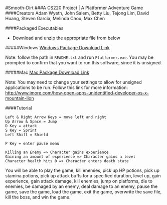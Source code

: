 #Smooth-Dirt
###A CS220 Project | A Platformer Adventure Game
####Creators
Adam Wyeth, John Salem, Betty Liu, Tejong Lim, David Huang, Steven Garcia, Melinda Chou, Max Chen

####Packaged Executables
* Download and unzip the appropriate file from below

#####Windows
[Windows Package Download Link](https://drive.google.com/file/d/0BynCaVGzyiNobjNfNWdzLUFQQ0E/view?usp=sharing)

Note: follow the path in `README.txt` and run `Platformer.exe`.  You may be prompted to confirm that you want to run this software, since it is unsigned.  

#####Mac
[Mac Package Download Link](https://drive.google.com/file/d/0BynCaVGzyiNoaGd0dmxINDN2a2s/view?usp=sharing)

Note: You may need to change your settings to allow for unsigned applications to be run.  Follow this link for more information: http://www.imore.com/how-open-apps-unidentified-developer-os-x-mountain-lion

####Tutorial

    Left & Right Arrow Keys = move left and right
    Up Arrow & Space = Jump
    D Key = attack
    S Key = Sprint
    Left Shift = Shield

    P Key = enter pause menu

    Killing an Enemy => Character gains experience
    Gaining an amount of experience => Character gains a level
    Character health hits 0 => Character enters death state

You will be able to play the game, kill enemies, pick up HP potions, pick up stamina potions, pick up attack buffs for a specified duration, level up, gain experience, gain attack damage, kill enemies, jump on platforms, die to enemies, be damaged by an enemy, deal damage to an enemy, pause the game, save the game, load the game, exit the game, overwrite the save file, kill the boss, and win the game.
